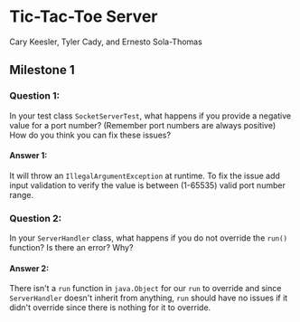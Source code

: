 # Tic-Tac-Toe Server

Cary Keesler, Tyler Cady, and Ernesto Sola-Thomas

## Milestone 1



### Question 1: 
In your test class `SocketServerTest`, what happens if you provide a negative value for a port number? (Remember port numbers are always positive) How do you think you can fix these issues? 
#### Answer 1:
It will throw an `IllegalArgumentException` at runtime. To fix the issue add input validation to verify the value is between (1-65535) valid port number range.

### Question 2:
In your `ServerHandler` class, what happens if you do not override the `run()` function? Is there an error? Why?
#### Answer 2: 
There isn't a `run` function in `java.Object` for our `run` to override and since `ServerHandler` doesn't inherit from anything, `run` should have no issues if it didn't override since there is nothing for it to override.